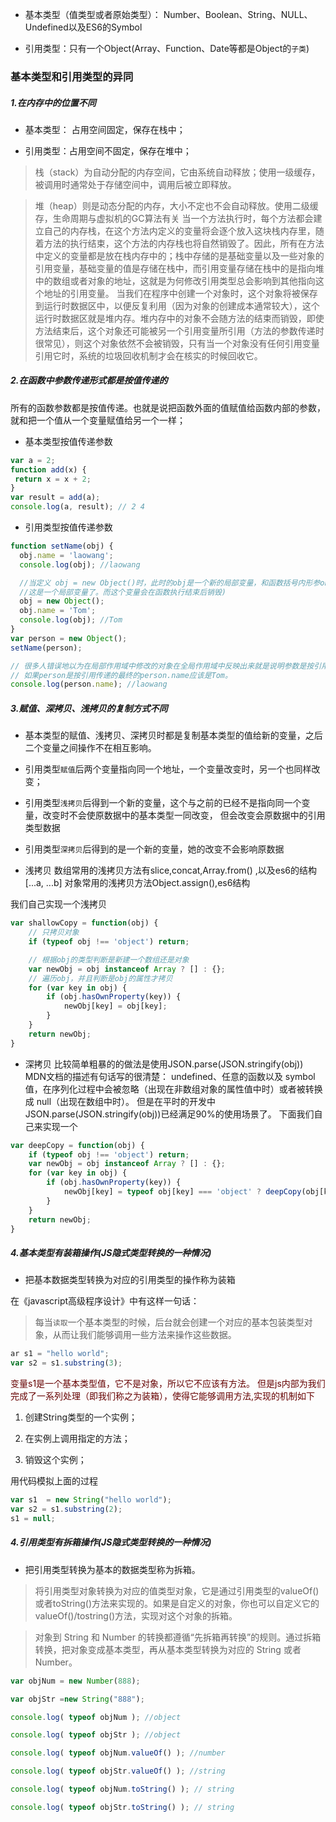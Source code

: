 - 基本类型（值类型或者原始类型）： Number、Boolean、String、NULL、Undefined以及ES6的Symbol

- 引用类型：只有一个Object(Array、Function、Date等都是Object的`子类`)

### 基本类型和引用类型的异同

##### 1.在内存中的位置不同

- 基本类型： 占用空间固定，保存在栈中；

- 引用类型：占用空间不固定，保存在堆中；

>栈（stack）为自动分配的内存空间，它由系统自动释放；使用一级缓存，被调用时通常处于存储空间中，调用后被立即释放。

>堆（heap）则是动态分配的内存，大小不定也不会自动释放。使用二级缓存，生命周期与虚拟机的GC算法有关
当一个方法执行时，每个方法都会建立自己的内存栈，在这个方法内定义的变量将会逐个放入这块栈内存里，随着方法的执行结束，这个方法的内存栈也将自然销毁了。因此，所有在方法中定义的变量都是放在栈内存中的；栈中存储的是基础变量以及一些对象的引用变量，基础变量的值是存储在栈中，而引用变量存储在栈中的是指向堆中的数组或者对象的地址，这就是为何修改引用类型总会影响到其他指向这个地址的引用变量。
当我们在程序中创建一个对象时，这个对象将被保存到运行时数据区中，以便反复利用（因为对象的创建成本通常较大），这个运行时数据区就是堆内存。堆内存中的对象不会随方法的结束而销毁，即使方法结束后，这个对象还可能被另一个引用变量所引用（方法的参数传递时很常见），则这个对象依然不会被销毁，只有当一个对象没有任何引用变量引用它时，系统的垃圾回收机制才会在核实的时候回收它。

##### 2.在函数中参数传递形式都是按值传递的

所有的函数参数都是按值传递。也就是说把函数外面的值赋值给函数内部的参数，就和把一个值从一个变量赋值给另一个一样；

- 基本类型按值传递参数

```javascript
var a = 2;
function add(x) {
 return x = x + 2;
}
var result = add(a);
console.log(a, result); // 2 4
```

- 引用类型按值传递参数
```javascript
function setName(obj) {
  obj.name = 'laowang';
  console.log(obj); //laowang

  //当定义 obj = new Object()时，此时的obj是一个新的局部变量，和函数括号内形参obj已经不是同一个东西了
  //这是一个局部变量了。而这个变量会在函数执行结束后销毁)
  obj = new Object();
  obj.name = 'Tom';
  console.log(obj); //Tom
}
var person = new Object();
setName(person);

// 很多人错误地以为在局部作用域中修改的对象在全局作用域中反映出来就是说明参数是按引用传递的。
// 如果person是按引用传递的最终的person.name应该是Tom。
console.log(person.name); //laowang
```

##### 3.赋值、深拷贝、浅拷贝的复制方式不同

- 基本类型的赋值、浅拷贝、深拷贝时都是复制基本类型的值给新的变量，之后二个变量之间操作不在相互影响。
- 引用类型`赋值`后两个变量指向同一个地址，一个变量改变时，另一个也同样改变；
- 引用类型`浅拷贝`后得到一个新的变量，这个与之前的已经不是指向同一个变量，改变时不会使原数据中的基本类型一同改变，
但会改变会原数据中的引用类型数据
- 引用类型`深拷贝`后得到的是一个新的变量，她的改变不会影响原数据

- 浅拷贝
数组常用的浅拷贝方法有slice,concat,Array.from() ,以及es6的结构[...a, ...b]
对象常用的浅拷贝方法Object.assign(),es6结构

我们自己实现一个浅拷贝

```javascript
var shallowCopy = function(obj) {
    // 只拷贝对象
    if (typeof obj !== 'object') return;

    // 根据obj的类型判断是新建一个数组还是对象
    var newObj = obj instanceof Array ? [] : {};
    // 遍历obj，并且判断是obj的属性才拷贝
    for (var key in obj) {
        if (obj.hasOwnProperty(key)) {
            newObj[key] = obj[key];
        }
    }
    return newObj;
}
```

- 深拷贝
比较简单粗暴的的做法是使用JSON.parse(JSON.stringify(obj))
MDN文档的描述有句话写的很清楚：
undefined、任意的函数以及 symbol 值，在序列化过程中会被忽略（出现在非数组对象的属性值中时）或者被转换成 null（出现在数组中时）。
但是在平时的开发中JSON.parse(JSON.stringify(obj))已经满足90%的使用场景了。
下面我们自己来实现一个

```javascript
var deepCopy = function(obj) {
    if (typeof obj !== 'object') return;
    var newObj = obj instanceof Array ? [] : {};
    for (var key in obj) {
        if (obj.hasOwnProperty(key)) {
            newObj[key] = typeof obj[key] === 'object' ? deepCopy(obj[key]) : obj[key];
        }
    }
    return newObj;
}
```

##### 4.基本类型有装箱操作(JS隐式类型转换的一种情况)
- 把基本数据类型转换为对应的引用类型的操作称为装箱

在《javascript高级程序设计》中有这样一句话：
> 每当`读取`一个基本类型的时候，后台就会创建一个对应的基本包装类型对象，从而让我们能够调用一些方法来操作这些数据。

```javascript
ar s1 = "hello world";
var s2 = s1.substring(3);
```
<font color="#660000">
变量s1是一个基本类型值，它不是对象，所以它不应该有方法。
但是js内部为我们完成了一系列处理（即我们称之为装箱），使得它能够调用方法,实现的机制如下
</font><br />

1. 创建String类型的一个实例；

2. 在实例上调用指定的方法；

3. 销毁这个实例；

用代码模拟上面的过程
```javascript
var s1  = new String("hello world");
var s2 = s1.substring(2);
s1 = null;
```

##### 4.引用类型有拆箱操作(JS隐式类型转换的一种情况)
- 把引用类型转换为基本的数据类型称为拆箱。
> 将引用类型对象转换为对应的值类型对象，它是通过引用类型的valueOf()或者toString()方法来实现的。如果是自定义的对象，你也可以自定义它的valueOf()/tostring()方法，实现对这个对象的拆箱。

> 对象到 String 和 Number 的转换都遵循“先拆箱再转换”的规则。通过拆箱转换，把对象变成基本类型，再从基本类型转换为对应的 String 或者 Number。
```javascript
var objNum = new Number(888);

var objStr =new String("888");

console.log( typeof objNum ); //object

console.log( typeof objStr ); //object

console.log( typeof objNum.valueOf() ); //number

console.log( typeof objStr.valueOf() ); //string

console.log( typeof objNum.toString() ); // string

console.log( typeof objStr.toString() ); // string
```

